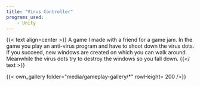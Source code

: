 ```yaml
---
title: "Virus Controller"
programs_used:
    - Unity
---
```


{{< text align=center >}}
A game I made with a friend for a game jam. In the game you play an anti-virus program and have to shoot down the virus dots. If you succeed, new windows are created on which you can walk around. Meanwhile the virus dots try to destroy the windows so you fall down.
{{</ text >}}

{{< own_gallery folder="media/gameplay-gallery/*" rowHeight= 200 />}}
